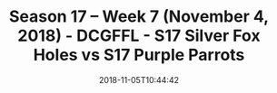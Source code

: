 ---
title: Season 17 – Week 7 (November 4, 2018) - DCGFFL - S17 Silver Fox Holes vs S17
  Purple Parrots
teams-score:
- team: _teams/s17-silver.md
  score: 34
- team: _teams/s17-purple.md
  score: 25
mvp: J. McKinney (Silver), D. Mitchell (Purple)
game-ball: B. Waggoner (Silver), H. Nisar (Purple)
season: 17
week: 7
date: '2018-11-05T10:44:42'
pageid: season-17-week-7-november-4-2018-6706-vs-6703
---